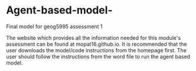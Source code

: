 # Agent-based-model-
Final model for geog5995 assessment 1 

The website which provides all the information needed for this module's assessment can be found at mopat16.github.io. 
It is recommended that the user downloads the model/code instructions from the homepage first. The user should follow the instructions from the word file to run the agent based model. 
